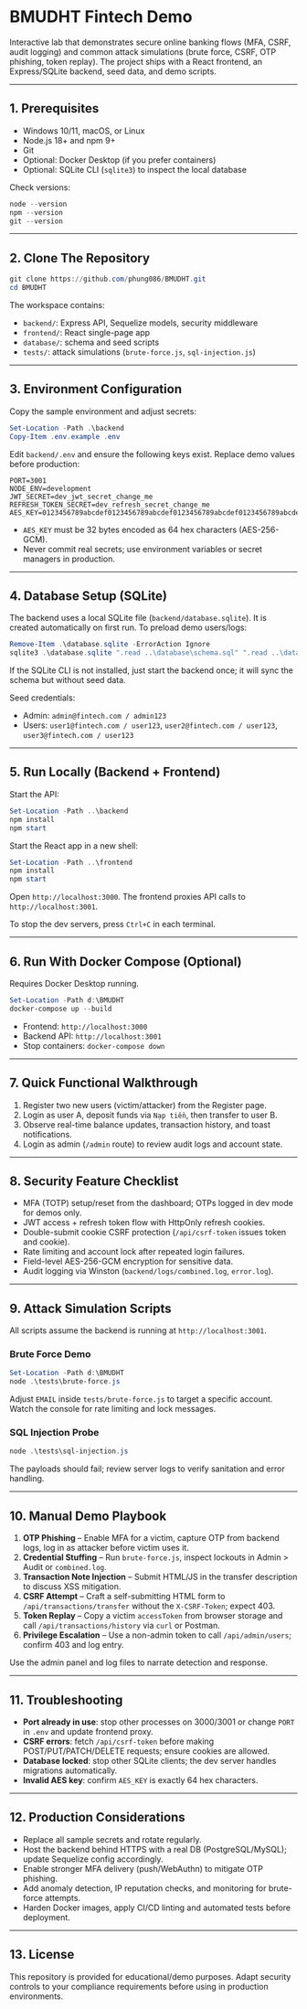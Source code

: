 # BMUDHT Fintech Demo

Interactive lab that demonstrates secure online banking flows (MFA, CSRF, audit logging) and common attack simulations (brute force, CSRF, OTP phishing, token replay). The project ships with a React frontend, an Express/SQLite backend, seed data, and demo scripts.

---

## 1. Prerequisites

- Windows 10/11, macOS, or Linux
- Node.js 18+ and npm 9+
- Git
- Optional: Docker Desktop (if you prefer containers)
- Optional: SQLite CLI (`sqlite3`) to inspect the local database

Check versions:

```powershell
node --version
npm --version
git --version
```

---

## 2. Clone The Repository

```powershell
git clone https://github.com/phung086/BMUDHT.git
cd BMUDHT
```

The workspace contains:

- `backend/`: Express API, Sequelize models, security middleware
- `frontend/`: React single-page app
- `database/`: schema and seed scripts
- `tests/`: attack simulations (`brute-force.js`, `sql-injection.js`)

---

## 3. Environment Configuration

Copy the sample environment and adjust secrets:

```powershell
Set-Location -Path .\backend
Copy-Item .env.example .env
```

Edit `backend/.env` and ensure the following keys exist. Replace demo values before production:

```
PORT=3001
NODE_ENV=development
JWT_SECRET=dev_jwt_secret_change_me
REFRESH_TOKEN_SECRET=dev_refresh_secret_change_me
AES_KEY=0123456789abcdef0123456789abcdef0123456789abcdef0123456789abcdef
```

- `AES_KEY` must be 32 bytes encoded as 64 hex characters (AES-256-GCM).
- Never commit real secrets; use environment variables or secret managers in production.

---

## 4. Database Setup (SQLite)

The backend uses a local SQLite file (`backend/database.sqlite`). It is created automatically on first run. To preload demo users/logs:

```powershell
Remove-Item .\database.sqlite -ErrorAction Ignore
sqlite3 .\database.sqlite ".read ..\database\schema.sql" ".read ..\database\init.sql"
```

If the SQLite CLI is not installed, just start the backend once; it will sync the schema but without seed data.

Seed credentials:

- Admin: `admin@fintech.com / admin123`
- Users: `user1@fintech.com / user123`, `user2@fintech.com / user123`, `user3@fintech.com / user123`

---

## 5. Run Locally (Backend + Frontend)

Start the API:

```powershell
Set-Location -Path ..\backend
npm install
npm start
```

Start the React app in a new shell:

```powershell
Set-Location -Path ..\frontend
npm install
npm start
```

Open `http://localhost:3000`. The frontend proxies API calls to `http://localhost:3001`.

To stop the dev servers, press `Ctrl+C` in each terminal.

---

## 6. Run With Docker Compose (Optional)

Requires Docker Desktop running.

```powershell
Set-Location -Path d:\BMUDHT
docker-compose up --build
```

- Frontend: `http://localhost:3000`
- Backend API: `http://localhost:3001`
- Stop containers: `docker-compose down`

---

## 7. Quick Functional Walkthrough

1. Register two new users (victim/attacker) from the Register page.
2. Login as user A, deposit funds via `Nạp tiền`, then transfer to user B.
3. Observe real-time balance updates, transaction history, and toast notifications.
4. Login as admin (`/admin` route) to review audit logs and account state.

---

## 8. Security Feature Checklist

- MFA (TOTP) setup/reset from the dashboard; OTPs logged in dev mode for demos only.
- JWT access + refresh token flow with HttpOnly refresh cookies.
- Double-submit cookie CSRF protection (`/api/csrf-token` issues token and cookie).
- Rate limiting and account lock after repeated login failures.
- Field-level AES-256-GCM encryption for sensitive data.
- Audit logging via Winston (`backend/logs/combined.log`, `error.log`).

---

## 9. Attack Simulation Scripts

All scripts assume the backend is running at `http://localhost:3001`.

### Brute Force Demo

```powershell
Set-Location -Path d:\BMUDHT
node .\tests\brute-force.js
```

Adjust `EMAIL` inside `tests/brute-force.js` to target a specific account. Watch the console for rate limiting and lock messages.

### SQL Injection Probe

```powershell
node .\tests\sql-injection.js
```

The payloads should fail; review server logs to verify sanitation and error handling.

---

## 10. Manual Demo Playbook

1. **OTP Phishing** – Enable MFA for a victim, capture OTP from backend logs, log in as attacker before victim uses it.
2. **Credential Stuffing** – Run `brute-force.js`, inspect lockouts in Admin > Audit or `combined.log`.
3. **Transaction Note Injection** – Submit HTML/JS in the transfer description to discuss XSS mitigation.
4. **CSRF Attempt** – Craft a self-submitting HTML form to `/api/transactions/transfer` without the `X-CSRF-Token`; expect 403.
5. **Token Replay** – Copy a victim `accessToken` from browser storage and call `/api/transactions/history` via `curl` or Postman.
6. **Privilege Escalation** – Use a non-admin token to call `/api/admin/users`; confirm 403 and log entry.

Use the admin panel and log files to narrate detection and response.

---

## 11. Troubleshooting

- **Port already in use**: stop other processes on 3000/3001 or change `PORT` in `.env` and update frontend proxy.
- **CSRF errors**: fetch `/api/csrf-token` before making POST/PUT/PATCH/DELETE requests; ensure cookies are allowed.
- **Database locked**: stop other SQLite clients; the dev server handles migrations automatically.
- **Invalid AES key**: confirm `AES_KEY` is exactly 64 hex characters.

---

## 12. Production Considerations

- Replace all sample secrets and rotate regularly.
- Host the backend behind HTTPS with a real DB (PostgreSQL/MySQL); update Sequelize config accordingly.
- Enable stronger MFA delivery (push/WebAuthn) to mitigate OTP phishing.
- Add anomaly detection, IP reputation checks, and monitoring for brute-force attempts.
- Harden Docker images, apply CI/CD linting and automated tests before deployment.

---

## 13. License

This repository is provided for educational/demo purposes. Adapt security controls to your compliance requirements before using in production environments.
